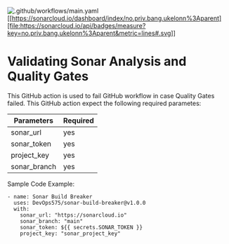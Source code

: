 ![.github/workflows/main.yaml](https://github.com/DevOps575/sonar-build-breaker/workflows/.github/workflows/main.yaml/badge.svg)
[[https://sonarcloud.io/dashboard/index/no.priv.bang.ukelonn%3Aparent][file:https://sonarcloud.io/api/badges/measure?key=no.priv.bang.ukelonn%3Aparent&metric=lines#.svg]]

# Validating Sonar Analysis and Quality Gates

This GitHub action is used to fail GitHub workflow in case Quality Gates failed. This GitHub action expect the following required parametes:

| Parameters   | Required | 
|--------------|----------|
| sonar_url    |   yes    |
| sonar_token  |   yes    |
| project_key  |   yes    |
| sonar_branch |   yes    |

Sample Code Example:

```
- name: Sonar Build Breaker
  uses: DevOps575/sonar-build-breaker@v1.0.0
  with:
    sonar_url: "https://sonarcloud.io"
    sonar_branch: "main"
    sonar_token: ${{ secrets.SONAR_TOKEN }}
    project_key: "sonar_project_key"
```

